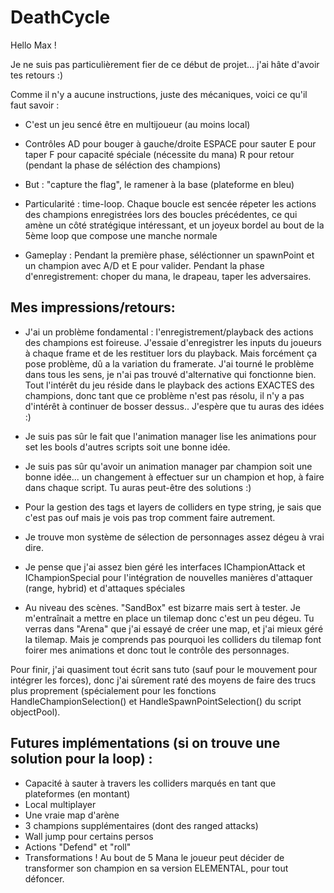 # DeathCycle

Hello Max ! 

Je ne suis pas particulièrement fier de ce début de projet... j'ai hâte d'avoir tes retours :)

Comme il n'y a aucune instructions, juste des mécaniques, voici ce qu'il faut savoir :

- C'est un jeu sencé être en multijoueur (au moins local)
- Contrôles
AD pour bouger à gauche/droite
ESPACE pour sauter
E pour taper
F pour capacité spéciale (nécessite du mana)
R pour retour (pendant la phase de séléction des champions)

- But : "capture the flag", le ramener à la base (plateforme en bleu)
- Particularité : time-loop. Chaque boucle est sencée répeter les actions des champions enregistrées lors des boucles précédentes, ce qui amène un côté stratégique intéressant, et un joyeux bordel au bout de la 5ème loop que compose une manche normale
- Gameplay : Pendant la première phase, séléctionner un spawnPoint et un champion avec A/D et E pour valider. Pendant la phase d'enregistrement: choper du mana, le drapeau, taper les adversaires.

## Mes impressions/retours:

- J'ai un problème fondamental : l'enregistrement/playback des actions des champions est foireuse.
J'essaie d'enregistrer les inputs du joueurs à chaque frame et de les restituer lors du playback. Mais forcément ça pose problème, dû a la variation du framerate.
J'ai tourné le problème dans tous les sens, je n'ai pas trouvé d'alternative qui fonctionne bien. Tout l'intérêt du jeu réside dans le playback des actions EXACTES des champions, donc tant que ce problème n'est pas résolu, il n'y a pas d'intérêt à continuer de bosser dessus..
J'espère que tu auras des idées :)

- Je suis pas sûr le fait que l'animation manager lise les animations pour set les bools d'autres scripts soit une bonne idée.
  
- Je suis pas sûr qu'avoir un animation manager par champion soit une bonne idée... un changement à effectuer sur un champion et hop, à faire dans chaque script. Tu auras peut-être des solutions :)

- Pour la gestion des tags et layers de colliders en type string, je sais que c'est pas ouf mais je vois pas trop comment faire autrement.
  
- Je trouve mon système de sélection de personnages assez dégeu à vrai dire.
  
- Je pense que j'ai assez bien géré les interfaces IChampionAttack et IChampionSpecial pour l'intégration de nouvelles manières d'attaquer (range, hybrid) et d'attaques spéciales

- Au niveau des scènes. "SandBox" est bizarre mais sert à tester. Je m'entraînait a mettre en place un tilemap donc c'est un peu dégeu. Tu verras dans "Arena" que j'ai essayé de créer une map, et j'ai mieux géré la tilemap. Mais je comprends pas pourquoi les colliders du tilemap font foirer mes animations et donc tout le contrôle des personnages.


Pour finir, j'ai quasiment tout écrit sans tuto (sauf pour le mouvement pour intégrer les forces), donc j'ai sûrement raté des moyens de faire des trucs plus proprement (spécialement pour les fonctions HandleChampionSelection() et HandleSpawnPointSelection() du script objectPool).


## Futures implémentations (si on trouve une solution pour la loop) :

- Capacité à sauter à travers les colliders marqués en tant que plateformes (en montant)
- Local multiplayer
- Une vraie map d'arène
- 3 champions supplémentaires (dont des ranged attacks)
- Wall jump pour certains persos
- Actions "Defend" et "roll"
- Transformations ! Au bout de 5 Mana le joueur peut décider de transformer son champion en sa version ELEMENTAL, pour tout défoncer. 
